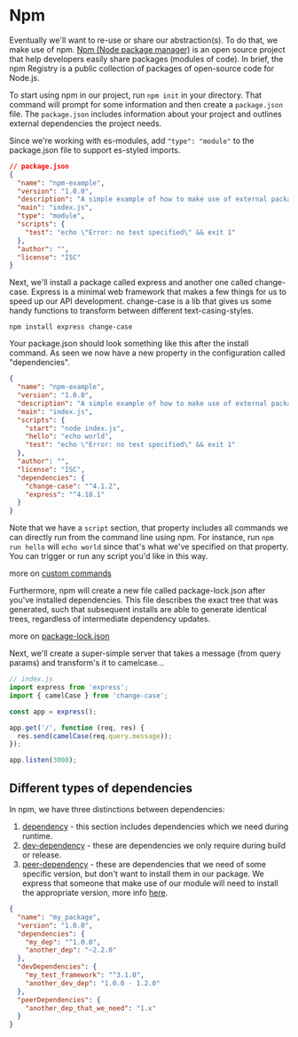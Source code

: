 # Npm

Eventually we'll want to re-use or share our abstraction(s). To do that, we make use of npm. [Npm (Node package manager)](https://www.npmjs.com/) is an open source project that help developers easily share packages (modules of code). In brief, the npm Registry is a public collection of packages of open-source code for Node.js.

To start using npm in our project, run `npm init` in your directory. That command will prompt for some information and then create a `package.json` file. The `package.json` includes information about your project and outlines external dependencies the project needs.

Since we're working with es-modules, add `"type": "module"` to the package.json file to support es-styled imports.

```json
// package.json
{
  "name": "npm-example",
  "version": "1.0.0",
  "description": "A simple example of how to make use of external packages",
  "main": "index.js",
  "type": "module",
  "scripts": {
    "test": "echo \"Error: no test specified\" && exit 1"
  },
  "author": "",
  "license": "ISC"
}
```

Next, we'll install a package called express and another one called change-case. Express is
a minimal web framework that makes a few things for us to speed up our API development. change-case is a lib that gives us some handy functions to transform between different text-casing-styles.

`npm install express change-case`

Your package.json should look something like this after the install command. As seen we now have a new property in the configuration called "dependencies".

```json
{
  "name": "npm-example",
  "version": "1.0.0",
  "description": "A simple example of how to make use of external packages",
  "main": "index.js",
  "scripts": {
    "start": "node index.js",
    "hello": "echo world",
    "test": "echo \"Error: no test specified\" && exit 1"
  },
  "author": "",
  "license": "ISC",
  "dependencies": {
    "change-case": "^4.1.2",
    "express": "^4.18.1"
  }
}
```

Note that we have a `script` section, that property includes all commands we can directly run from the command line using npm. For instance, run `npm run hello` will `echo world` since that's what we've specified on that property. You can trigger or run any script you'd like in this way.

more on [custom commands](https://docs.npmjs.com/cli/v6/commands/npm-run-script)

Furthermore, npm will create a new file called package-lock.json after you've installed dependencies. This file describes the exact tree that was generated, such that subsequent installs are able to generate identical trees, regardless of intermediate dependency updates.

more on [package-lock.json](https://docs.npmjs.com/cli/v8/configuring-npm/package-lock-json)

Next, we'll create a super-simple server that takes a message (from query params) and transform's it to camelcase...

```js
// index.js
import express from 'express';
import { camelCase } from 'change-case';

const app = express();

app.get('/', function (req, res) {
  res.send(camelCase(req.query.message));
});

app.listen(3000);
```

## Different types of dependencies

In npm, we have three distinctions between dependencies:

1. [dependency](https://docs.npmjs.com/cli/v8/configuring-npm/package-json#devdependencies) - this section includes dependencies which we need during runtime.
2. [dev-dependency](https://docs.npmjs.com/cli/v8/configuring-npm/package-json#devdependencies) - these are dependencies we only require during build or release.
3. [peer-dependency](https://docs.npmjs.com/cli/v8/configuring-npm/package-json#peerdependencies) - these are dependencies that we need of some specific version, but don't want to install them in our package. We express that someone that make use of our module will need to install the appropriate version, more info [here](https://nodejs.org/es/blog/npm/peer-dependencies/#the-solution-peer-dependencies).

```json
{
  "name": "my_package",
  "version": "1.0.0",
  "dependencies": {
    "my_dep": "^1.0.0",
    "another_dep": "~2.2.0"
  },
  "devDependencies": {
    "my_test_framework": "^3.1.0",
    "another_dev_dep": "1.0.0 - 1.2.0"
  },
  "peerDependencies": {
    "another_dep_that_we_need": "1.x"
  }
}
```
